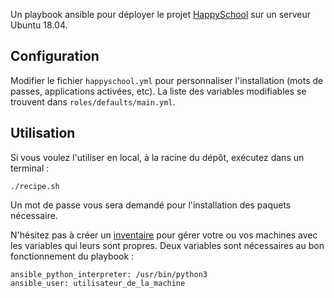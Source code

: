 Un playbook ansible pour déployer le projet [HappySchool](https://github.com/ISLNamur/happyschool) sur un serveur Ubuntu 18.04.

## Configuration
Modifier le fichier `happyschool.yml` pour personnaliser l'installation (mots de passes, applications activées, etc).
La liste des variables modifiables se trouvent dans `roles/defaults/main.yml`.

## Utilisation
Si vous voulez l'utiliser en local, à la racine du dépôt, exécutez dans un terminal :
```
./recipe.sh
```
Un mot de passe vous sera demandé pour l'installation des paquets nécessaire.

N'hésitez pas à créer un [inventaire](https://docs.ansible.com/ansible/latest/user_guide/intro_inventory.html) pour gérer votre ou vos machines avec les variables qui leurs sont propres.
Deux variables sont nécessaires au bon fonctionnement du playbook :
```
ansible_python_interpreter: /usr/bin/python3
ansible_user: utilisateur_de_la_machine
```
